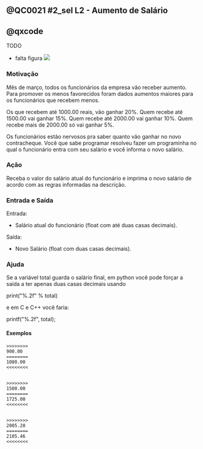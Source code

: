 ## @QC0021 #2_sel L2 - Aumento de Salário
## @qxcode

TODO
- falta figura
![](https://raw.githubusercontent.com/qxcodefup/arcade/master/base/0021/capa.jpg)



### Motivação

Mês de março, todos os funcionários da empresa vão receber aumento. Para promover os menos favorecidos foram dados aumentos maiores para os funcionários que recebem menos.

Os que recebem até 1000.00 reais, vão ganhar 20%. Quem recebe até 1500.00 vai ganhar 15%. Quem recebe até 2000.00 vai ganhar 10%. Quem recebe mais de 2000.00 só vai ganhar 5%.

Os funcionários estão nervosos pra saber quanto vão ganhar no novo contracheque. Você que sabe programar resolveu fazer um programinha no qual o funcionário entra com seu salário e você informa o novo salário.


### Ação

Receba o valor do salário atual do funcionário e imprima o novo salário de acordo com as regras informadas na descrição.


### Entrada e Saída

Entrada:

* Salário atual do funcionário (float com até duas casas decimais).

Saída:

* Novo Salário (float com duas casas decimais).



### Ajuda

Se a variável total guarda o salário final, em python você pode forçar a saída a ter apenas duas casas decimais usando

print("%.2f" % total)


e em C e C++ você faria:

printf("%.2f", total);


####

#### Exemplos

```
>>>>>>>>
900.00
========
1080.00
<<<<<<<<


>>>>>>>>
1500.00
========
1725.00
<<<<<<<<


>>>>>>>>
2005.20
========
2105.46
<<<<<<<<
```

<!---
>>>>>>>>

500.00
========
600.00
<<<<<<<<


>>>>>>>>

1000.00
========
1200.00
<<<<<<<<


>>>>>>>>

1001.00
========
1151.15
<<<<<<<<


>>>>>>>>

1500.00
========
1725.00
<<<<<<<<


>>>>>>>>

2000.00
========
2200.00
<<<<<<<<


>>>>>>>>

3007.21
========
3157.57
<<<<<<<<


--->
